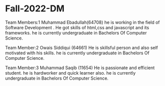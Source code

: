 # Fall-2022-DM
Team Members:1 Muhammad Ebadullah(64708)
he is working in the field of Software Development .
He got skills of html,css and javascript and its frameworks.
he is currently undergraduate in Bachelors Of Computer Science.

Team Member:2 Owais Siddiqui (64661)
He is skillsful person and also self motivated with his skills.
he is currently undergraduate in Bachelors Of Computer Science.

Team Member:3 Muhammad Saqib (11654)
He is passionate and efficient student.
he is hardworker and quick learner also.
he is currently undergraduate in Bachelors Of Computer Science.
